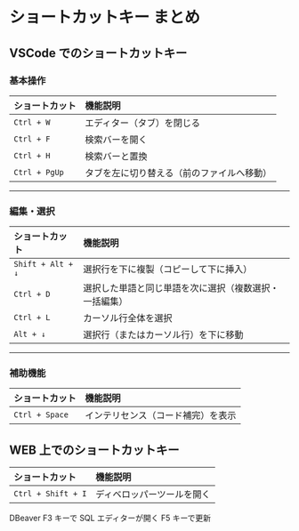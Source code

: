 # ショートカットキー まとめ

## VSCode でのショートカットキー

### 基本操作

| ショートカット | 機能説明                                   |
| :------------- | :----------------------------------------- |
| `Ctrl + W`     | エディター（タブ）を閉じる                 |
| `Ctrl + F`     | 検索バーを開く                             |
| `Ctrl + H`     | 検索バーと置換                             |
| `Ctrl + PgUp`  | タブを左に切り替える（前のファイルへ移動） |

---

### 編集・選択

| ショートカット    | 機能説明                                               |
| :---------------- | :----------------------------------------------------- |
| `Shift + Alt + ↓` | 選択行を下に複製（コピーして下に挿入）                 |
| `Ctrl + D`        | 選択した単語と同じ単語を次に選択（複数選択・一括編集） |
| `Ctrl + L`        | カーソル行全体を選択                                   |
| `Alt + ↓`         | 選択行（またはカーソル行）を下に移動                   |

---

### 補助機能

| ショートカット | 機能説明                           |
| :------------- | :--------------------------------- |
| `Ctrl + Space` | インテリセンス（コード補完）を表示 |

## WEB 上でのショートカットキー

| ショートカット     | 機能説明                   |
| :----------------- | :------------------------- |
| `Ctrl + Shift + I` | ディベロッパーツールを開く |

DBeaver
F3 キーで SQL エディターが開く
F5 キーで更新
